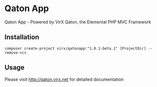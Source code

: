 # Qaton App

Qaton App - Powered by VirX Qaton, the Elemental PHP MVC Framework

## Installation 

`composer create-project virx/qatonapp:"1.0.1-beta.1" [ProjectDir] --remove-vcs`

## Usage

Please visit http://qaton.virx.net for detailed documentation